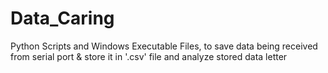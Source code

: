 # Data_Caring
Python Scripts and Windows Executable Files, to save data being received from serial port &amp; store it in '.csv' file and analyze stored data letter 

